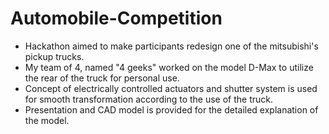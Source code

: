 # Automobile-Competition
* Hackathon aimed to make participants redesign one of the mitsubishi's pickup trucks.<br />
* My team of 4, named "4 geeks" worked on the model D-Max to utilize the rear of the truck for personal use.<br />
* Concept of electrically controlled actuators and shutter system is used for smooth transformation according to the use of the truck.<br />
* Presentation and CAD model is provided for the detailed explanation of the model.
